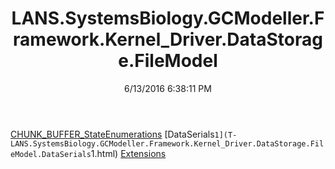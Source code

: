 ﻿---
title: LANS.SystemsBiology.GCModeller.Framework.Kernel_Driver.DataStorage.FileModel
date: 6/13/2016 6:38:11 PM
---

[CHUNK_BUFFER_StateEnumerations](T-LANS.SystemsBiology.GCModeller.Framework.Kernel_Driver.DataStorage.FileModel.CHUNK_BUFFER_StateEnumerations.html)
[DataSerials`1](T-LANS.SystemsBiology.GCModeller.Framework.Kernel_Driver.DataStorage.FileModel.DataSerials`1.html)
[Extensions](T-LANS.SystemsBiology.GCModeller.Framework.Kernel_Driver.DataStorage.FileModel.Extensions.html)
